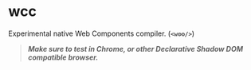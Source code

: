 # wcc

Experimental native Web Components compiler. (`<w⚙️⚙️/>`)

> _**Make sure to test in Chrome, or other Declarative Shadow DOM compatible browser.**_